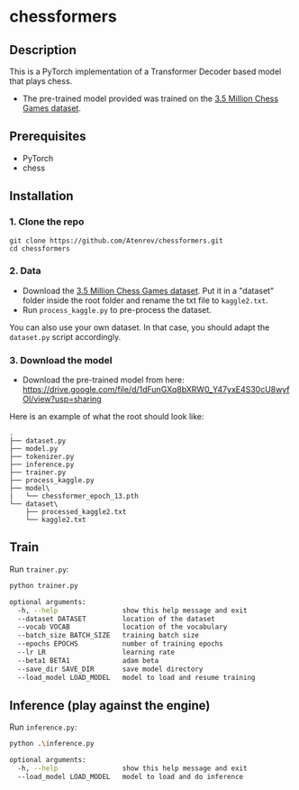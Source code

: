 # chessformers
## Description
This is a PyTorch implementation of a Transformer Decoder based model that plays chess.

* The pre-trained model provided was trained on the [3.5 Million Chess Games dataset](https://www.kaggle.com/milesh1/35-million-chess-games).


## Prerequisites
* PyTorch
* chess


## Installation
### 1. Clone the repo

```
git clone https://github.com/Atenrev/chessformers.git
cd chessformers
```

### 2. Data
* Download the [3.5 Million Chess Games dataset](https://www.kaggle.com/milesh1/35-million-chess-games). Put it in a "dataset" folder inside the root folder and rename the txt file to ```kaggle2.txt```.
* Run ```process_kaggle.py``` to pre-process the dataset.

You can also use your own dataset. In that case, you should adapt the ```dataset.py``` script accordingly.

### 3. Download the model
* Download the pre-trained model from here: https://drive.google.com/file/d/1dFunGXq8bXRW0_Y47yxE4S30cU8wyfOl/view?usp=sharing

Here is an example of what the root should look like:
```
.
├── dataset.py
├── model.py
├── tokenizer.py
├── inference.py
├── trainer.py
├── process_kaggle.py
├── model\
|   └── chessformer_epoch_13.pth
└── dataset\
    ├── processed_kaggle2.txt
    └── kaggle2.txt
```

## Train
Run ```trainer.py```:

``` sh
python trainer.py 

optional arguments:
  -h, --help                show this help message and exit
  --dataset DATASET         location of the dataset
  --vocab VOCAB             location of the vocabulary
  --batch_size BATCH_SIZE   training batch size
  --epochs EPOCHS           number of training epochs
  --lr LR                   learning rate
  --beta1 BETA1             adam beta
  --save_dir SAVE_DIR       save model directory
  --load_model LOAD_MODEL   model to load and resume training
```

## Inference (play against the engine)
Run ```inference.py```:

``` sh
python .\inference.py

optional arguments:
  -h, --help                show this help message and exit
  --load_model LOAD_MODEL   model to load and do inference
```
